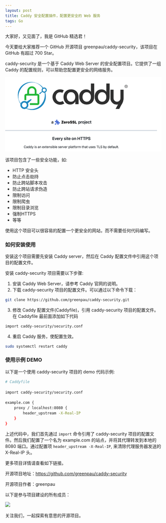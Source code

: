 ```yaml
---
layout: post
title: Caddy 安全配置插件，配置更安全的 Web 服务
tags: Go
---
```


大家好，又见面了，我是 GitHub 精选君！

今天要给大家推荐一个 GitHub 开源项目 greenpau/caddy-security，该项目在 GitHub 有超过 700 Star。

caddy-security 是一个基于 Caddy Web Server 的安全配置项目。它提供了一组 Caddy 的配置规则，可以帮助您配置更安全的网络服务。

![](https://raw.githubusercontent.com/ZhuPeng/pic/master/images/compress_image-20230218205306446.png)

该项目包含了一些安全功能，如:
- HTTP 安全头
- 防止点击劫持
- 防止跨站脚本攻击
- 防止跨站请求伪造
- 限制访问
- 限制爬虫
- 限制目录浏览
- 强制HTTPS
- 等等

使用这个项目可以很容易的配置一个更安全的网站，而不需要任何代码编写。


### 如何安装使用

安装这个项目需要先安装 Caddy server，然后在 Caddy 配置文件中引用这个项目的配置文件。

安装 caddy-security 项目需要以下步骤:

1. 安装 Caddy Web Server，请参考 Caddy 官网的说明。
2. 下载 caddy-security 项目的配置文件。可以通过以下命令下载：
```bash
git clone https://github.com/greenpau/caddy-security.git
```
3. 修改 Caddy 配置文件(Caddyfile)，引用 caddy-security 项目的配置文件。
在 Caddyfile 最前面添加如下代码
```bash
import caddy-security/security.conf
```
4. 重启 Caddy 服务，使配置生效。
```bash
sudo systemctl restart caddy
```


### 使用示例 DEMO

以下是一个使用 caddy-security 项目的 demo 代码示例:

```bash
# Caddyfile

import caddy-security/security.conf

example.com {
    proxy / localhost:8080 {
        header_upstream -X-Real-IP
    }
}
```

上述代码中，我们首先通过 `import` 命令引用了 caddy-security 项目的配置文件。然后我们配置了一个名为 example.com 的站点，并将其代理转发到本地的 8080 端口。通过配置项 `header_upstream -X-Real-IP`, 来清除代理服务器发送的 X-Real-IP 头。


更多项目详情请查看如下链接。

开源项目地址：https://github.com/greenpau/caddy-security 

开源项目作者：greenpau

以下是参与项目建设的所有成员：

![](https://contrib.rocks/image?repo=greenpau/caddy-security)



关注我们，一起探索有意思的开源项目。
